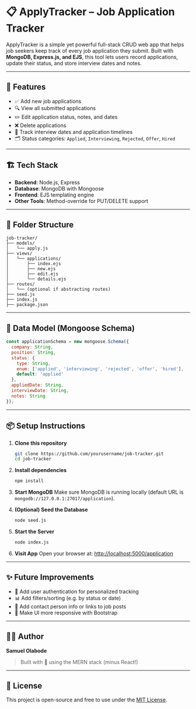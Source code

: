# 📋 ApplyTracker – Job Application Tracker

ApplyTracker is a simple yet powerful full-stack CRUD web app that helps job seekers keep track of every job application they submit. Built with **MongoDB, Express.js, and EJS**, this tool lets users record applications, update their status, and store interview dates and notes.

---

## 🚀 Features

- ✅ Add new job applications
- 🔍 View all submitted applications
- ✏️ Edit application status, notes, and dates
- ❌ Delete applications
- 📅 Track interview dates and application timelines
- 🗂️ Status categories: `Applied`, `Interviewing`, `Rejected`, `Offer`, `Hired`

---

## 🏗️ Tech Stack

- **Backend**: Node.js, Express
- **Database**: MongoDB with Mongoose
- **Frontend**: EJS templating engine
- **Other Tools**: Method-override for PUT/DELETE support

---

## 📁 Folder Structure

```
job-tracker/
├── models/
│   └── apply.js
├── views/
│   └── applications/
│       ├── index.ejs
│       ├── new.ejs
│       ├── edit.ejs
│       └── details.ejs
├── routes/
│   └── (optional if abstracting routes)
├── seed.js
├── index.js
├── package.json
```

---

## 🧠 Data Model (Mongoose Schema)

```js
const applicationSchema = new mongoose.Schema({
  company: String,
  position: String,
  status: {
    type: String,
    enum: ['applied', 'interviewing', 'rejected', 'offer', 'hired'],
    default: 'applied'
  },
  appliedDate: String,
  interviewDate: String,
  notes: String
});
```

---

## 📦 Setup Instructions

1. **Clone this repository**
   ```bash
   git clone https://github.com/yourusername/job-tracker.git
   cd job-tracker
   ```

2. **Install dependencies**
   ```bash
   npm install
   ```

3. **Start MongoDB**
   Make sure MongoDB is running locally (default URL is `mongodb://127.0.0.1:27017/application`).

4. **(Optional) Seed the Database**
   ```bash
   node seed.js
   ```

5. **Start the Server**
   ```bash
   node index.js
   ```

6. **Visit App**
   Open your browser at: [http://localhost:5000/application](http://localhost:5000/application)

---

## ✨ Future Improvements

- 🔐 Add user authentication for personalized tracking
- 📊 Add filters/sorting (e.g. by status or date)
- 💬 Add contact person info or links to job posts
- 📱 Make UI more responsive with Bootstrap

---

## 🧑‍💻 Author

**Samuel Olabode**

> Built with 💙 using the MERN stack (minus React!)

---

## 📄 License

This project is open-source and free to use under the [MIT License](LICENSE).
